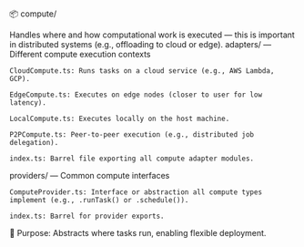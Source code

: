 📦 compute/

Handles where and how computational work is executed — this is important in distributed systems (e.g., offloading to cloud or edge).
adapters/ — Different compute execution contexts

    CloudCompute.ts: Runs tasks on a cloud service (e.g., AWS Lambda, GCP).

    EdgeCompute.ts: Executes on edge nodes (closer to user for low latency).

    LocalCompute.ts: Executes locally on the host machine.

    P2PCompute.ts: Peer-to-peer execution (e.g., distributed job delegation).

    index.ts: Barrel file exporting all compute adapter modules.

providers/ — Common compute interfaces

    ComputeProvider.ts: Interface or abstraction all compute types implement (e.g., .runTask() or .schedule()).

    index.ts: Barrel for provider exports.

📌 Purpose: Abstracts where tasks run, enabling flexible deployment.